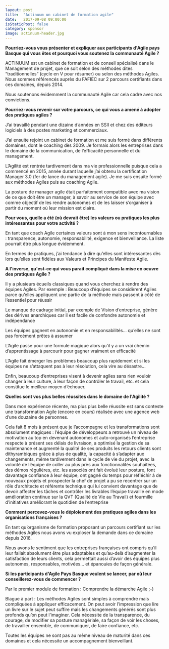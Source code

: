 ```yaml
---
layout: post
title:  "Actinuum un cabinet de formation agile"
date:   2017-09-08 09:00:00
isStaticPost: false
category: sponsor
image: actinuum-header.jpg
---
```


**Pourriez-vous vous présenter et expliquer aux participants d'Agile pays Basque qui vous êtes et pourquoi vous soutenez la communauté Agile ?**

ACTINUUM est un cabinet de formation et de conseil spécialisé dans le Management de projet, que ce soit selon des méthodes dites “traditionnelles” (cycle en V pour résumer) ou selon des méthodes Agiles.
Nous sommes référencés auprès du FAFIEC sur 2 parcours certifiants dans ces domaines, depuis 2014.

Nous soutenons évidemment la communauté Agile car cela cadre avec nos convictions.

**Pourriez-vous revenir sur votre parcours, ce qui vous a amené à adopter des pratiques agiles ?**

J’ai travaillé pendant une dizaine d’années en SSII et chez des éditeurs logiciels à des postes marketing et commerciaux.

J’ai ensuite rejoint un cabinet de formation et me suis formé dans différents domaines, dont le coaching dès 2009. Je formais alors les entreprises dans le domaine de la communication, de l’efficacité personnelle et du management.

L’Agilité est rentrée tardivement dans ma vie professionnelle puisque cela a commencé en 2015, année durant laquelle j’ai obtenu la certification Manager 3.0 (fer de lance du management agile). Je me suis ensuite formé aux méthodes Agiles puis au coaching Agile.

La posture de manager agile était parfaitement compatible avec ma vision de ce que doit être un manager, à savoir au service de son équipe avec comme objectif de les rendre autonomes et de les laisser s’organiser à partir du moment où leur mission est claire.

**Pour vous, quelle a été (où devrait être) les valeurs ou pratiques les plus intéressantes pour votre activité ?**

En tant que coach Agile certaines valeurs sont à mon sens incontournables : transparence, autonomie, responsabilité, exigence et bienveillance.
La liste pourrait être plus longue évidemment.

En termes de pratiques, j’ai tendance à dire qu’elles sont intéressantes dès lors qu’elles sont fidèles aux Valeurs et Principes du Manifeste Agile.

**A l'inverse, qu'est-ce qui vous parait compliqué dans la mise en oeuvre des pratiques Agile ?**

Il y a plusieurs écueils classiques quand vous cherchez à rendre des équipes Agiles. Par exemple :
Beaucoup d’équipes se considèrent Agiles parce qu’elles appliquent une partie de la méthode mais passent à côté de l’essentiel pour réussir

Le manque de cadrage initial, par exemple de Vision d’entreprise, génère des dérives anarchiques car il est facile de confondre autonomie et indépendance

Les équipes gagnent en autonomie et en responsabilités… qu’elles ne sont pas forcément prêtes à assumer

L’Agile passe pour une formule magique alors qu’il y a un vrai chemin d’apprentissage à parcourir pour gagner vraiment en efficacité

L’Agile fait émerger les problèmes beaucoup plus rapidement et si les équipes ne s’attaquent pas à leur résolution, cela vire au désastre...

Enfin, beaucoup d’entreprises visent à devenir agiles sans rien vouloir changer à leur culture, à leur façon de contrôler le travail, etc. et cela constitue le meilleur moyen d’échouer.

**Quelles sont vos plus belles réussites dans le domaine de l'Agilité ?**

Dans mon expérience récente, ma plus plus belle réussite est sans conteste une transformation Agile (encore en cours) réalisée avec une agence web d’une douzaine de personnes.

Cela fait 8 mois à présent que je l’accompagne et les transformations sont absolument magiques :
l’équipe de développeurs a retrouvé un niveau de motivation au top en devenant autonomes et auto-organisés
l’entreprise respecte à présent ses délais de livraison, a optimisé la gestion de sa maintenance et augmenté la qualité de ses produits les retours clients sont dithyrambiques grâce à plus de qualité, la capacité à s’adapter aux changements, même tardivement dans le cycle de vie du projet, avec la volonté de l’équipe de coller au plus près aux fonctionnalités souhaitées, des démos régulières, etc. les associés ont fait évolué leur posture, font davantage confiance à leur équipe, ont gagné du temps pour réfléchir à de nouveaux projets et prospecter la chef de projet a pu se recentrer sur un rôle d’architecte et référente technique qui lui convient davantage que de devoir affecter les tâches et contrôler les livrables l’équipe travaille en mode amélioration continue sur la QVT (Qualité de Vie au Travail) et fourmille d’initiatives améliorant le quotidien de l’entreprise

**Comment percevez-vous le déploiement des pratiques agiles dans les organisations françaises ?**

En tant qu’organisme de formation proposant un parcours certifiant sur les méthodes Agiles nous avons vu exploser la demande dans ce domaine depuis 2016.

Nous avons le sentiment que les entreprises françaises ont compris qu’il leur fallait absolument être plus adaptables et qu’au-delà d’augmenter la satisfaction de leurs clients, cela permettait aussi d’avoir des équipes plus autonomes, responsables, motivées… et épanouies de façon générale.

**Si les participants d'Agile Pays Basque veulent se lancer, par où leur conseillerez-vous de commencer ?**

Par le premier module de formation : Comprendre la démarche Agile ;-)

Blague à part : Les méthodes Agiles sont simples à comprendre mais compliquées à appliquer efficacement. On peut avoir l’impression que lire un livre sur le sujet peut suffire mais les changements générés sont plus profonds qu’on peut l’imaginer.
Cela nécessite de la transparence, du courage, de modifier sa posture managériale, sa façon de voir les choses, de travailler ensemble, de communiquer, de faire confiance, etc.

Toutes les équipes ne sont pas au même niveau de maturité dans ces domaines et cela nécessite un accompagnement bienveillant.